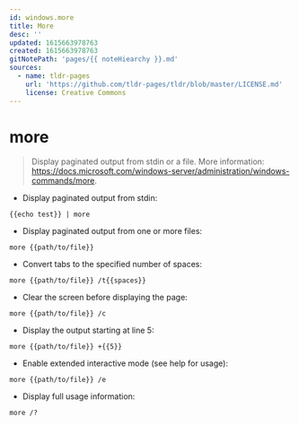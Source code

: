 ```yaml
---
id: windows.more
title: More
desc: ''
updated: 1615663978763
created: 1615663978763
gitNotePath: 'pages/{{ noteHiearchy }}.md'
sources:
  - name: tldr-pages
    url: 'https://github.com/tldr-pages/tldr/blob/master/LICENSE.md'
    license: Creative Commons
---
```

# more

> Display paginated output from stdin or a file.
> More information: <https://docs.microsoft.com/windows-server/administration/windows-commands/more>.

- Display paginated output from stdin:

`{{echo test}} | more`

- Display paginated output from one or more files:

`more {{path/to/file}}`

- Convert tabs to the specified number of spaces:

`more {{path/to/file}} /t{{spaces}}`

- Clear the screen before displaying the page:

`more {{path/to/file}} /c`

- Display the output starting at line 5:

`more {{path/to/file}} +{{5}}`

- Enable extended interactive mode (see help for usage):

`more {{path/to/file}} /e`

- Display full usage information:

`more /?`

